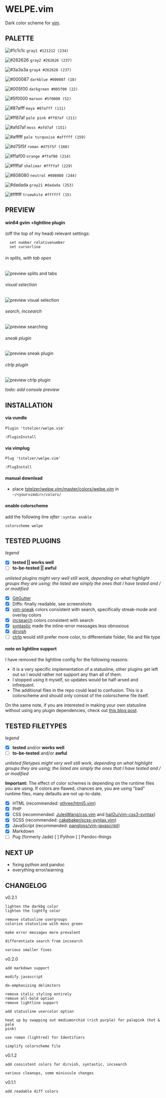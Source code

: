 WELPE.vim 
==========

Dark color scheme for [vim](https://www.vim.org).

PALETTE
-------

![#1c1c1c](http://placehold.it/20/1c1c1c/000000?text=+) `gray1 #121212 (234)`

![#262626](http://placehold.it/20/262626/000000?text=+) `gray2 #262626 (237)`

![#3a3a3a](http://placehold.it/20/3a3a3a/000000?text=+) `gray4 #262626 (237)`

![#000087](http://placehold.it/20/000087/000000?text=+) `darkblue #000087 (18)`

![#005f00](http://placehold.it/20/005f00/000000?text=+) `darkgreen #005f00 (22)`

![#5f0000](http://placehold.it/20/5f0000/000000?text=+) `maroon #5f0000 (52)`

![#87afff](http://placehold.it/20/87afff/000000?text=+) `maya #87afff (111)`

![#ff87af ](http://placehold.it/20/ff87af/000000?text=+) `pale pink #ff87af (211)`

![#afd7af](http://placehold.it/20/afd7af/000000?text=+) `moss #afd7af (151)`

![#afffff](http://placehold.it/20/afffff/000000?text=+) `pale turquoise #afffff (159)`

![#d75f5f](http://placehold.it/20/d75f5f/000000?text=+) `roman #d75f5f (160)`

![#ffaf00](http://placehold.it/20/ffaf00/000000?text=+) `orange #ffaf00 (214)`

![#ffffaf](http://placehold.it/20/ffffaf/000000?text=+) `shalimar #ffffaf (229)`

![#808080](http://placehold.it/20/808080/000000?text=+) `neutral #808080 (244)`

![#dadada](http://placehold.it/20/dadada/000000?text=+) `gray21 #dadada (253)`

![#ffffff](http://placehold.it/20/ffffff/000000?text=+) `truewhite #ffffff (15)`

PREVIEW
-------

#### win64 gvim +lightline plugin
(off the top of my head) relevant settings: 

      set number relativenumber 
      set cursorline

###### in splits, with tab open

![preview splits and tabs](img/gvim01.png)

###### visual selection

![preview visual selection](img/gvim02.png)

###### search, incsearch

![preview searching](img/gvim03.png)

###### sneak plugin

![preview sneak plugin](img/gvim04.gif)

###### ctrlp plugin

![preview ctrlp plugin](img/gvim05.png)

*todo: add console preview*

INSTALLATION
------------

#### via vundle

`Plugin 'tstelzer/welpe.vim'`

`:PluginInstall`

#### via vimplug

`Plug 'tstelzer/welpe.vim'`

`:PlugInstall`

#### manual download

- place [tstelzer/welpe.vim/master/colors/welpe.vim](https://raw.githubusercontent.com/tstelzer/welpe.vim/master/colors/welpe.vim) in `~/<yourvimdir>/colors/`

#### enable colorscheme

add the following line *after* `:syntax enable`

`colorscheme welpe`

TESTED PLUGINS
--------------

*legend*
- [x] **tested || works well**
- [ ] **to-be-tested || awful**

*unlisted plugins might very well still work, depending on what highlight groups
they are using; the listed are simply the ones that I have tested and / or
modified*

- [x] [GitGutter](https://github.com/airblade/vim-gitgutter)
- [x] Diffs: finally readable, see screenshots
- [x] [vim-sneak](https://github.com/justinmk/vim-sneak) colors consistent with
search, specifically streak-mode and overlay colors
- [x] [incsearch](https://github.com/haya14busa/incsearch.vim) colors consistent
with search
- [x] [syntastic](https://github.com/scrooloose/syntastic) made the inline-error
messages less obnoxious
- [x] [dirvish](https://github.com/justinmk/vim-dirvish) 
- [ ] [ctrlp](https://github.com/ctrlpvim/ctrlp.vim) would still prefer more
color, to differentiate folder, file and file type

#### note on lightline support

I have removed the lightline config for the following reasons:

- It is a very specific implementation of a statusline, other plugins get left out
so I would rather not support any than all of them.
- I stopped using it myself, so updates would be half-arsed and infrequent.
- The additional files in the repo could lead to confusion. This is a colorscheme and 
should only consist of the colorscheme file itself.

On the same note, if you are interested in making your own statusline without using any
plugin dependencies, check out [this blog post](http://got-ravings.blogspot.de/2008/08/vim-pr0n-making-statuslines-that-own.html).

TESTED FILETYPES
----------------

*legend*
- [x] **tested** and/or **works well**
- [ ] **to-be-tested** and/or **awful**

*unlisted filetypes might very well still work, depending on what highlight groups
they are using; the listed are simply the ones that I have tested and / or
modified*

**Important:** The effect of color schemes is depending on the runtime files *you* are using. If colors are flawed,
chances are, you are using "bad" runtime files, many defaults are not up-to-date.

- [x] HTML (recommended: [othree/html5.vim](https://github.com/othree/html5.vim))
- [x] PHP
- [x] CSS (recommended: [JulesWang/css.vim](https://github.com/JulesWang/css.vim) and [hail2u/vim-css3-syntax](https://github.com/hail2u/vim-css3-syntax))
- [x] SCSS (recommended: [cakebaker/scss-syntax.vim](https://github.com/cakebaker/scss-syntax.vim))
- [x] JavaScript (recommended: [pangloss/vim-javascript](https://github.com/pangloss/vim-javascript))
- [x] Markdown
- [ ] Pug (formerly Jade)
  [ ] Python
  [ ] Pandoc-things

NEXT UP
-------

* fixing python and pandoc
* everything error/warning

CHANGELOG
---------

v0.2.1

    lighten the darkbg color
    lighten the lightfg color

    remove statusline usergroups
    colorize statusline with moss green

    make error messages more prevalent

    differentiate search from incsearch

    various smaller fixes

v0.2.0

    add markdown support

    modify javascript

    de-emphasizing delimiters

    remove italic styling entirely
    remove all-bold option
    remove lightline support

    add statusline usercolor option

    heat up by swapping out mediumorchid (rich purple) for palepink (hot & pale
    pink)

    use roman (lightred) for Identifiers

    simplify colorscheme file

v0.1.2

    add consistent colors for dirvish, syntastic, incsearch

    various cleanups, some miniscule changes

v0.1.1

    add readable diff colors

